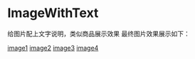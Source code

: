 # ImageWithText
给图片配上文字说明，类似商品展示效果
最终图片效果展示如下：

[image1](https://github.com/Jessica9186/ImageWithText/raw/master/1.png)
[image2](https://github.com/Jessica9186/ImageWithText/raw/master/2.png)
[image3](https://github.com/Jessica9186/ImageWithText/raw/master/3.png)
[image4](https://github.com/Jessica9186/ImageWithText/raw/master/4.png)

